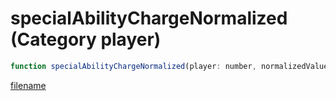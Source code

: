 # specialAbilityChargeNormalized (Category player)

```js
function specialAbilityChargeNormalized(player: number, normalizedValue: number, p2: boolean): void
```

[filename](specialAbilityChargeNormalized_m.md ':include')
